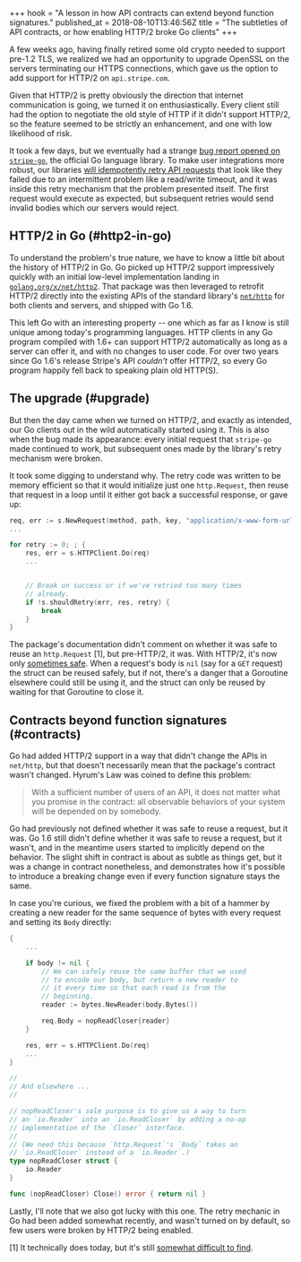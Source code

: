 +++
hook = "A lesson in how API contracts can extend beyond function signatures."
published_at = 2018-08-10T13:46:56Z
title = "The subtleties of API contracts, or how enabling HTTP/2 broke Go clients"
+++

A few weeks ago, having finally retired some old crypto
needed to support pre-1.2 TLS, we realized we had an
opportunity to upgrade OpenSSL on the servers terminating
our HTTPS connections, which gave us the option to add
support for HTTP/2 on `api.stripe.com`.

Given that HTTP/2 is pretty obviously the direction that
internet communication is going, we turned it on
enthusiastically. Every client still had the option to
negotiate the old style of HTTP if it didn't support
HTTP/2, so the feature seemed to be strictly an
enhancement, and one with low likelihood of risk.

It took a few days, but we eventually had a strange [bug
report opened on `stripe-go`][bug], the official Go
language library. To make user integrations more robust,
our libraries [will idempotently retry API
requests][idempotency] that look like they failed due to an
intermittent problem like a read/write timeout, and it was
inside this retry mechanism that the problem presented
itself. The first request would execute as expected, but
subsequent retries would send invalid bodies which our
servers would reject.

## HTTP/2 in Go (#http2-in-go)

To understand the problem's true nature, we have to know a
little bit about the history of HTTP/2 in Go. Go picked up
HTTP/2 support impressively quickly with an initial
low-level implementation landing in
[`golang.org/x/net/http2`][gohttp2]. That package was then
leveraged to retrofit HTTP/2 directly into the existing
APIs of the standard library's [`net/http`][gohttp] for
both clients and servers, and shipped with Go 1.6.

This left Go with an interesting property -- one which as
far as I know is still unique among today's programming
languages. HTTP clients in any Go program compiled with
1.6+ can support HTTP/2 automatically as long as a server
can offer it, and with no changes to user code. For over
two years since Go 1.6's release Stripe's API _couldn't_
offer HTTP/2, so every Go program happily fell back to
speaking plain old HTTP(S).

## The upgrade (#upgrade)

But then the day came when we turned on HTTP/2, and exactly
as intended, our Go clients out in the wild automatically
started using it. This is also when the bug made its
appearance: every initial request that `stripe-go` made
continued to work, but subsequent ones made by the
library's retry mechanism were broken.

It took some digging to understand why. The retry code was
written to be memory efficient so that it would initialize
just one `http.Request`, then reuse that request in a loop
until it either got back a successful response, or gave up:

``` go
req, err := s.NewRequest(method, path, key, "application/x-www-form-urlencoded", params)
...

for retry := 0; ; {
    res, err = s.HTTPClient.Do(req)
    ...


    // Break on success or if we've retried too many times
    // already.
    if !s.shouldRetry(err, res, retry) {
        break
    }
}
```

The package's documentation didn't comment on whether it
was safe to reuse an `http.Request` [1], but pre-HTTP/2, it
was. With HTTP/2, it's now only [sometimes
safe][bodyreuse]. When a request's body is `nil` (say for a
`GET` request) the struct can be reused safely, but if not,
there's a danger that a Goroutine elsewhere could still be
using it, and the struct can only be reused by waiting for
that Goroutine to close it.

## Contracts beyond function signatures (#contracts)

Go had added HTTP/2 support in a way that didn't change the
APIs in `net/http`, but that doesn't necessarily mean that
the package's contract wasn't changed. Hyrum's Law was
coined to define this problem:

> With a sufficient number of users of an API, it does not
> matter what you promise in the contract: all observable
> behaviors of your system will be depended on by somebody.

Go had previously not defined whether it was safe to reuse
a request, but it was. Go 1.6 still didn't define whether
it was safe to reuse a request, but it wasn't, and in the
meantime users started to implicitly depend on the
behavior. The slight shift in contract is about as subtle
as things get, but it was a change in contract nonetheless,
and demonstrates how it's possible to introduce a breaking
change even if every function signature stays the same.

In case you're curious, we fixed the problem with a bit of
a hammer by creating a new reader for the same sequence of
bytes with every request and setting its `Body` directly:

``` go
{
    ...

    if body != nil {
        // We can safely reuse the same buffer that we used
        // to encode our body, but return a new reader to
        // it every time so that each read is from the 
        // beginning.
        reader := bytes.NewReader(body.Bytes())

        req.Body = nopReadCloser{reader}
    }

    res, err = s.HTTPClient.Do(req)
    ...
}

//
// And elsewhere ...
//

// nopReadCloser's sole purpose is to give us a way to turn
// an `io.Reader` into an `io.ReadCloser` by adding a no-op
// implementation of the `Closer` interface.
//
// (We need this because `http.Request`'s `Body` takes an
// `io.ReadCloser` instead of a `io.Reader`.)
type nopReadCloser struct {
	io.Reader
}

func (nopReadCloser) Close() error { return nil }
```

Lastly, I'll note that we also got lucky with this one. The
retry mechanic in Go had been added somewhat recently, and
wasn't turned on by default, so few users were broken by
HTTP/2 being enabled.

[1] It technically does today, but it's still [somewhat
difficult to find][reusedocs].

[bodyreuse]: https://github.com/golang/go/issues/19653#issuecomment-341539160
[bug]: https://github.com/stripe/stripe-go/issues/642
[gohttp]: https://godoc.org/net/http
[gohttp2]: https://godoc.org/golang.org/x/net/http2
[idempotency]: https://stripe.com/blog/idempotency
[reusedocs]: https://go-review.googlesource.com/c/go/+/75671
